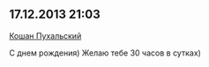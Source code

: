 ## 17.12.2013 21:03

[Кошан Пухальский](https://vk.com/id23250714)

С днем рождения) Желаю тебе 30 часов в сутках)
